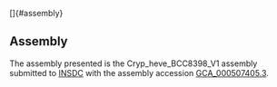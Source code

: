 []{#assembly}

Assembly
--------

The assembly presented is the Cryp\_heve\_BCC8398\_V1 assembly submitted
to [INSDC](http://www.insdc.org) with the assembly accession
[GCA\_000507405.3](http://www.ebi.ac.uk/ena/data/view/GCA_000507405.3).
